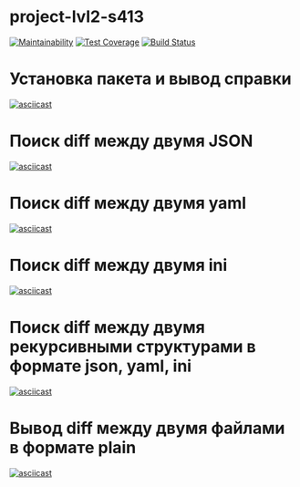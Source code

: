 # project-lvl2-s413
[![Maintainability](https://api.codeclimate.com/v1/badges/afc81466995f3b4d1edf/maintainability)](https://codeclimate.com/github/mika193/project-lvl2-s413/maintainability)
[![Test Coverage](https://api.codeclimate.com/v1/badges/afc81466995f3b4d1edf/test_coverage)](https://codeclimate.com/github/mika193/project-lvl2-s413/test_coverage)
[![Build Status](https://travis-ci.org/mika193/project-lvl2-s413.svg?branch=master)](https://travis-ci.org/mika193/project-lvl2-s413)

# Установка пакета и вывод справки
[![asciicast](https://asciinema.org/a/RJ99D8crIi84UtiImACP2KATV.svg)](https://asciinema.org/a/RJ99D8crIi84UtiImACP2KATV)

# Поиск diff между двумя JSON
[![asciicast](https://asciinema.org/a/MTijcPSQebEqu7bO39ADlQ3Ge.svg)](https://asciinema.org/a/MTijcPSQebEqu7bO39ADlQ3Ge)

# Поиск diff между двумя yaml
[![asciicast](https://asciinema.org/a/CAL2rVtDghkPEyJ2sBUVfBt15.svg)](https://asciinema.org/a/CAL2rVtDghkPEyJ2sBUVfBt15)

# Поиск diff между двумя ini
[![asciicast](https://asciinema.org/a/dlQE6SC30rfFoD3uFc8GKZYmN.svg)](https://asciinema.org/a/dlQE6SC30rfFoD3uFc8GKZYmN)

# Поиск diff между двумя рекурсивными структурами в формате json, yaml, ini
[![asciicast](https://asciinema.org/a/klRIA4Urh4PDDvyAdDO8Cm0ax.svg)](https://asciinema.org/a/klRIA4Urh4PDDvyAdDO8Cm0ax)

# Вывод diff между двумя файлами в формате plain
[![asciicast](https://asciinema.org/a/icQrUVF2boPwP1QZopSeYL0l7.svg)](https://asciinema.org/a/icQrUVF2boPwP1QZopSeYL0l7)
